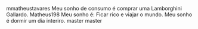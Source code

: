 mmatheustavares
Meu sonho de consumo é comprar uma Lamborghini Gallardo.
Matheus198
Meu sonho é:
Ficar rico e viajar o mundo.
Meu sonho é dormir um dia interiro.
master
master
